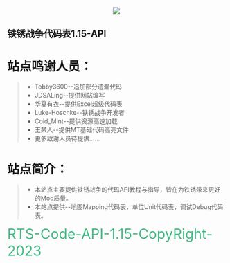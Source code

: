 
<div style="display:flex;align-content: flex-start;flex-wrap: nowrap;flex-direction: row;justify-content: center;">
    <img src="https://rwapi-code.netlify.app/images/logo.png">
</div>


## 铁锈战争代码表1.15-API

# 站点鸣谢人员：
> * Tobby3600--追加部分遗漏代码  
> * JDSALing--提供网站编写  
> * 华夏有衣--提供Excel超级代码表  
> * Luke-Hoschke--铁锈战争开发者
> * Cold_Mint--提供资源高速加载
> * 王某人--提供MT基础代码高亮文件
> * 更多致谢人员待提供……

# 站点简介：
> * 本站点主要提供铁锈战争的代码API教程与指导，皆在为铁锈带来更好的Mod质量。  
> * 本站点提供--地图Mapping代码表，单位Unit代码表，调试Debug代码表。

<font size="6px" color="#42b983">RTS-Code-API-1.15-CopyRight-2023</font>

<!-- docsify serve docs -->
